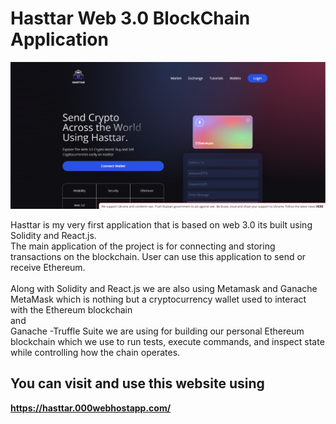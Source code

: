 # Hasttar Web 3.0 BlockChain Application


<img src="client/images/dashbord.png">


Hasttar is my very first application that is based on web 3.0 its built using Solidity and React.js. <br/>
The main application of the project is for connecting and storing transactions on the blockchain.
User can use this application to send or receive Ethereum.<br/><br/>
Along with Solidity and React.js we are also using Metamask and Ganache<br/>
MetaMask which is nothing but a cryptocurrency wallet used to interact with the Ethereum blockchain <br/>
and <br/>
Ganache -Truffle Suite we are using for building our personal Ethereum blockchain which we use to run tests, execute commands, 
and inspect state while controlling how the chain operates.


## You can visit and use this website using
**https://hasttar.000webhostapp.com/**

